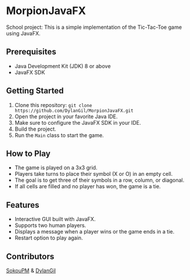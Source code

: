 # MorpionJavaFX

School project: This is a simple implementation of the Tic-Tac-Toe game using JavaFX.

## Prerequisites
- Java Development Kit (JDK) 8 or above
- JavaFX SDK

## Getting Started
1. Clone this repository: `git clone https://github.com/DylanGil/MorpionJavaFX.git`
2. Open the project in your favorite Java IDE.
3. Make sure to configure the JavaFX SDK in your IDE.
4. Build the project.
5. Run the `Main` class to start the game.

## How to Play
- The game is played on a 3x3 grid.
- Players take turns to place their symbol (X or O) in an empty cell.
- The goal is to get three of their symbols in a row, column, or diagonal.
- If all cells are filled and no player has won, the game is a tie.

## Features
- Interactive GUI built with JavaFX.
- Supports two human players.
- Displays a message when a player wins or the game ends in a tie.
- Restart option to play again.

## Contributors
[SokouPM](https://github.com/SokouPM) & [DylanGil](https://github.com/DylanGil)
